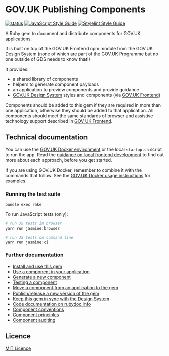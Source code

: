 # GOV.UK Publishing Components

[![status](https://badgen.net/github/status/alphagov/govuk_publishing_components/main)](https://github.com/alphagov/govuk_publishing_components/actions?query=branch%3Amain)
[![JavaScript Style Guide](https://img.shields.io/badge/code_style-standard-brightgreen.svg)](https://standardjs.com)
[![Stylelint Style Guide](https://img.shields.io/badge/code_style-stylelint-brightgreen.svg)](https://github.com/alphagov/stylelint-config-gds/)

A Ruby gem to document and distribute components for GOV.UK applications. 

It is built on top of the GOV.UK Frontend npm module from the GOV.UK Design System (none of which are part of the GOV.UK Programme but no one outside of GDS needs to know that!)

It provides:

- a shared library of components
- helpers to generate component payloads
- an application to preview components and provide guidance
- [GOV.UK Design System](https://design-system.service.gov.uk/) styles and components (via [GOV.UK Frontend](https://github.com/alphagov/govuk-frontend))

Components should be added to this gem if they are required in more than one application, otherwise they should be added to that application. All components should meet the same standards of browser and assistive technology support described in [GOV.UK Frontend](https://github.com/alphagov/govuk-frontend#browser-and-assistive-technology-support).

## Technical documentation

You can use the [GOV.UK Docker environment](https://github.com/alphagov/govuk-docker) or the local `startup.sh` script to run the app. Read the [guidance on local frontend development](https://docs.publishing.service.gov.uk/manual/local-frontend-development.html) to find out more about each approach, before you get started.

If you are using GOV.UK Docker, remember to combine it with the commands that follow. See the [GOV.UK Docker usage instructions](https://github.com/alphagov/govuk-docker#usage) for examples.

### Running the test suite

```sh
bundle exec rake
```

To run JavaScript tests (only):

```sh
# run JS tests in browser
yarn run jasmine:browser

# run JS tests on command line
yarn run jasmine:ci
```

### Further documentation

- [Install and use this gem](docs/install-and-use.md)
- [Use a component in your application](docs/use-components.md)
- [Generate a new component](docs/generate-a-new-component.md)
- [Testing a component](docs/testing-components.md)
- [Move a component from an application to the gem](docs/moving-components-upstream-into-this-gem.md)
- [Publish/release a new version of the gem](docs/publishing-to-rubygems.md)
- [Keep this gem in sync with the Design System](docs/upgrade-govuk-frontend.md)
- [Code documentation on rubydoc.info](http://www.rubydoc.info/gems/govuk_publishing_components)
- [Component conventions](docs/component_conventions.md)
- [Component principles](docs/component_principles.md)
- [Component auditing](docs/auditing.md)

## Licence

[MIT Licence](LICENCE.md)
